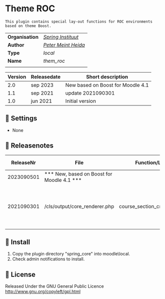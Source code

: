 Theme ROC
====
```
This plugin contains special lay-out functions for ROC environments based on theme Boost.
```
| | |
| ---------------- | ----------------------- |
| **Organisation** | [*Spring Instituut*](https://www.springinstituut.nl) |
| **Author** | [*Peter Meint Heida*](mailto:peter.meint.heida@springinstituut.nl) |
| **Type** | *local* |
| **Name** | *them_roc* |
| | |

| Version| Releasedate | Short description                 |
| ------ | -------- |-----------------------------------|
| 2.0    | sep 2023 | New based on Boost for Moodle 4.1 |
| 1.1    | sep 2021 | update 2021090301                 |
| 1.0    | jun 2021 | Initial version                   |

:wrench: Settings
---
* None

:bookmark_tabs: Releasenotes
---
| ReleaseNr  | File                                | Function/Linenr                     | Short description | 
| ---------- | ----------------------------------- | ----------------------------------- |------------------ |
| 2023090501 | *** New, based on Boost for Moodle 4.1                                                    *** |
| 2021090301 | /cls/output/core_renderer.php       | course_section_cm_name_title        | added tag 'introduction' to tags to be handled for showing icons at coursepage | 

:floppy_disk: Install
---

1. Copy the plugin directory "spring_core" into moodle\local\.
2. Check admin notifications to install.

:scroll: License
---

Released Under the GNU General Public Licence http://www.gnu.org/copyleft/gpl.html
